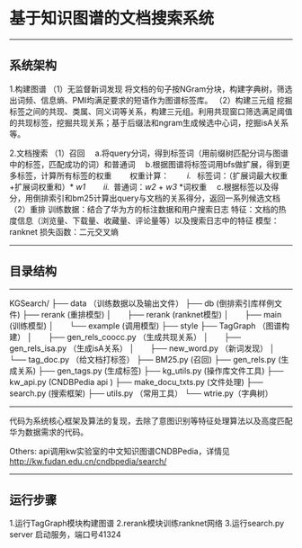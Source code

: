 ﻿# 基于知识图谱的文档搜索系统



---
## 系统架构 ##

1.构建图谱
（1）无监督新词发现
将文档的句子按NGram分块，构建字典树，筛选出词频、信息熵、PMI均满足要求的短语作为图谱标签库。
（2）构建三元组
挖掘标签之间的共现、类属、同义词等关系，构建三元组。利用共现窗口筛选满足阈值的共现标签，挖掘共现关系；基于后缀法和ngram生成候选中心词，挖掘isA关系等。

2.文档搜索
（1）召回
&emsp;a.将query分词，得到标签词（用前缀树匹配分词与图谱中的标签，匹配成功的词）和普通词
&emsp;b.根据图谱将标签词用bfs做扩展，得到更多标签，计算所有标签的权重
	&emsp;&emsp;权重计算：
&emsp;&emsp;*i.* &ensp;标签词：（扩展词最大权重+扩展词权重和）* *w1*
&emsp;&emsp;*ii.*&ensp;普通词：*w2*  + *w3* *词权重
&emsp;c.根据标签以及得分，用倒排索引和bm25计算出query与文档的关系得分，返回一系列候选文档
（2）重排
训练数据：结合了华为方的标注数据和用户搜索日志
特征：文档的热度信息（浏览量、下载量、收藏量、评论量等）以及搜索日志中的特征
模型：ranknet
损失函数：二元交叉熵


------

## 目录结构 ##


----------


KGSearch/
├── data （训练数据以及输出文件）
├── db   (倒排索引库样例文件)
├── rerank (重排模型)
│&emsp;&emsp;├── rerank (ranknet模型)
│&emsp;&emsp;├── main (训练模型)
│&emsp;&emsp;└── example (调用模型)
├── style
├── TagGraph （图谱构建）
│&emsp;&emsp;├── gen_rels_coocc.py （生成共现关系）
│&emsp;&emsp;├── gen_rels_isa.py （生成isA关系）
│&emsp;&emsp;├── new_word.py （新词发现）
│&emsp;&emsp;└── tag_doc.py （给文档打标签）
├── BM25.py (召回)
├── gen_rels.py (生成关系)
├── gen_tags.py (生成标签)
├── kg_utils.py (操作库文件工具)
├── kw_api.py (CNDBPedia api )
├── make_docu_txts.py (文件处理)
├── search.py (搜索框架)
├── utils.py （常用工具）
└──  wtrie.py（字典树）


----------
代码为系统核心框架及算法的复现，去除了意图识别等特征处理算法以及高度匹配华为数据需求的代码。

Others:
api调用kw实验室的中文知识图谱CNDBPedia，详情见 http://kw.fudan.edu.cn/cndbpedia/search/

----------
## 运行步骤 ##
1.运行TagGraph模块构建图谱
2.rerank模块训练ranknet网络
3.运行search.py server 启动服务，端口号41324

